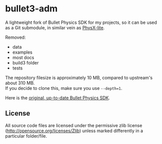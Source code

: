 # bullet3-adm

A lightweight fork of Bullet Physics SDK for my projects, so it can be used as a Git submodule, in similar vein as [PhysX-lite](https://github.com/Admer456/PhysX-lite).  

Removed:
- data
- examples
- most docs
- build3 folder
- tests

The repository filesize is approximately 10 MB, compared to upstream's about 310 MB.  
If you decide to clone this, make sure you use `--depth=1`.

Here is the [original, up-to-date Bullet Physics SDK](https://github.com/bulletphysics/bullet3).

## License

All source code files are licensed under the permissive zlib license
(http://opensource.org/licenses/Zlib) unless marked differently in a particular folder/file.
